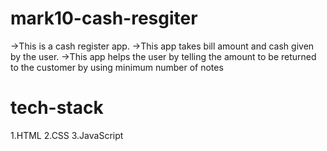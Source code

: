 # mark10-cash-resgiter
 ->This is a cash register app.
 ->This app takes bill amount and cash given by the user.
 ->This app helps the user by telling the amount to be returned to the customer by using   minimum number of notes

 # tech-stack
 1.HTML
 2.CSS
 3.JavaScript
 
